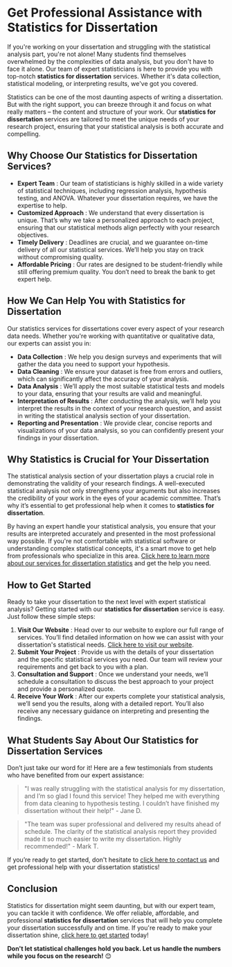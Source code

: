 # Get Professional Assistance with Statistics for Dissertation

If you're working on your dissertation and struggling with the statistical analysis part, you're not alone! Many students find themselves overwhelmed by the complexities of data analysis, but you don't have to face it alone. Our team of expert statisticians is here to provide you with top-notch **statistics for dissertation** services. Whether it's data collection, statistical modeling, or interpreting results, we've got you covered.

Statistics can be one of the most daunting aspects of writing a dissertation. But with the right support, you can breeze through it and focus on what really matters – the content and structure of your work. Our **statistics for dissertation** services are tailored to meet the unique needs of your research project, ensuring that your statistical analysis is both accurate and compelling.

## Why Choose Our **Statistics for Dissertation** Services?

- **Expert Team** : Our team of statisticians is highly skilled in a wide variety of statistical techniques, including regression analysis, hypothesis testing, and ANOVA. Whatever your dissertation requires, we have the expertise to help.
- **Customized Approach** : We understand that every dissertation is unique. That’s why we take a personalized approach to each project, ensuring that our statistical methods align perfectly with your research objectives.
- **Timely Delivery** : Deadlines are crucial, and we guarantee on-time delivery of all our statistical services. We’ll help you stay on track without compromising quality.
- **Affordable Pricing** : Our rates are designed to be student-friendly while still offering premium quality. You don’t need to break the bank to get expert help.

## How We Can Help You with **Statistics for Dissertation**

Our statistics services for dissertations cover every aspect of your research data needs. Whether you're working with quantitative or qualitative data, our experts can assist you in:

- **Data Collection** : We help you design surveys and experiments that will gather the data you need to support your hypothesis.
- **Data Cleaning** : We ensure your dataset is free from errors and outliers, which can significantly affect the accuracy of your analysis.
- **Data Analysis** : We’ll apply the most suitable statistical tests and models to your data, ensuring that your results are valid and meaningful.
- **Interpretation of Results** : After conducting the analysis, we’ll help you interpret the results in the context of your research question, and assist in writing the statistical analysis section of your dissertation.
- **Reporting and Presentation** : We provide clear, concise reports and visualizations of your data analysis, so you can confidently present your findings in your dissertation.

## Why Statistics is Crucial for Your Dissertation

The statistical analysis section of your dissertation plays a crucial role in demonstrating the validity of your research findings. A well-executed statistical analysis not only strengthens your arguments but also increases the credibility of your work in the eyes of your academic committee. That’s why it’s essential to get professional help when it comes to **statistics for dissertation**.

By having an expert handle your statistical analysis, you ensure that your results are interpreted accurately and presented in the most professional way possible. If you're not comfortable with statistical software or understanding complex statistical concepts, it's a smart move to get help from professionals who specialize in this area. [Click here to learn more about our services for dissertation statistics](https://tinyurl.com/topessay?keyword=statistics+for+dissertation) and get the help you need.

## How to Get Started

Ready to take your dissertation to the next level with expert statistical analysis? Getting started with our **statistics for dissertation** service is easy. Just follow these simple steps:

1. **Visit Our Website** : Head over to our website to explore our full range of services. You’ll find detailed information on how we can assist with your dissertation's statistical needs. [Click here to visit our website](https://tinyurl.com/topessay?keyword=statistics+for+dissertation).
2. **Submit Your Project** : Provide us with the details of your dissertation and the specific statistical services you need. Our team will review your requirements and get back to you with a plan.
3. **Consultation and Support** : Once we understand your needs, we’ll schedule a consultation to discuss the best approach to your project and provide a personalized quote.
4. **Receive Your Work** : After our experts complete your statistical analysis, we’ll send you the results, along with a detailed report. You’ll also receive any necessary guidance on interpreting and presenting the findings.

## What Students Say About Our **Statistics for Dissertation** Services

Don’t just take our word for it! Here are a few testimonials from students who have benefited from our expert assistance:

> "I was really struggling with the statistical analysis for my dissertation, and I’m so glad I found this service! They helped me with everything from data cleaning to hypothesis testing. I couldn’t have finished my dissertation without their help!" - Jane D.

> "The team was super professional and delivered my results ahead of schedule. The clarity of the statistical analysis report they provided made it so much easier to write my dissertation. Highly recommended!" - Mark T.

If you’re ready to get started, don't hesitate to [click here to contact us](https://tinyurl.com/topessay?keyword=statistics+for+dissertation) and get professional help with your dissertation statistics!

## Conclusion

Statistics for dissertation might seem daunting, but with our expert team, you can tackle it with confidence. We offer reliable, affordable, and professional **statistics for dissertation** services that will help you complete your dissertation successfully and on time. If you're ready to make your dissertation shine, [click here to get started](https://tinyurl.com/topessay?keyword=statistics+for+dissertation) today!

**Don't let statistical challenges hold you back. Let us handle the numbers while you focus on the research!** 😊
